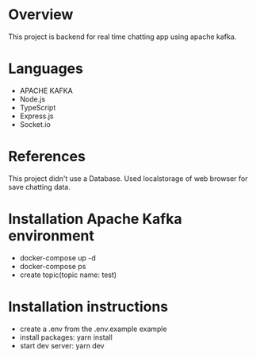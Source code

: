 # Overview

This project is backend for real time chatting app using apache kafka.

# Languages

- APACHE KAFKA
- Node.js
- TypeScript
- Express.js
- Socket.io

# References

This project didn't use a Database. Used localstorage of web browser for save chatting data.

# Installation Apache Kafka environment

- docker-compose up -d
- docker-compose ps
- create topic(topic name: test)

# Installation instructions

- create a .env from the .env.example example
- install packages: yarn install
- start dev server: yarn dev
